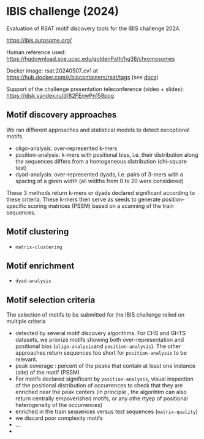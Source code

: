 # IBIS challenge (2024)

Evaluation of RSAT motif discovery tools for the IBIS challenge 2024. 

<https://ibis.autosome.org/>

Human reference used: https://hgdownload.soe.ucsc.edu/goldenPath/hg38/chromosomes

Docker image: rsat:20240507_cv1 at https://hub.docker.com/r/biocontainers/rsat/tags (see [docs](https://rsa-tools.github.io/installing-RSAT/RSAT-Docker/RSAT-Docker-tuto.html))

Support of the challenge presentation teleconference (video + slides): <https://disk.yandex.ru/d/82FEnwPn158pog>

## Motif discovery approaches

We ran different approaches and statistical models to detect exceptional motifs. 

- oligo-analysis: over-represented k-mers
- position-analysis: k-mers with positional bias, i.e. their distribution along the sequences differs from a homogeneous distribution (chi-square test)
- dyad-analysis: over-represented dyads, i.e. pairs of 3-mers with a spacing of a given width (all widths from 0 to 20 were considered)

These 3 methods return k-mers or dyads declared significant according to these criteria. These k-mers then serve as seeds to generate position-specific scoring matrices (PSSM) based on a scanning of the train sequences. 

## Motif clustering

- `matrix-clustering`

## Motif enrichment

- `dyad-analysis`

## Motif selection criteria

The selection of motifs to be submitted for the IBIS challenge relied on multiple criteria

- detected by several motif discovery algorithms. For CHS and GHTS datasets, we priorize motifs showing both over-representation and positional bias (`oligo-analysis`and `position-analysis`). The other approaches return sequences too short for `position-analysis` to be relevant.
- peak coverage : percent of the peaks that contain at least one instance (site) of the motif (PSSM)
- For motifs declared significant by `position-analysis`, visual inspection of the positional distribution of occurrences to check that they are enriched near the peak centers (in principle , the algorihtm can also return centrally empoverished motifs, or any othe rtyep of positional heterogeneity of the occurrences) 
- enriched in the train sequences versus test sequences (`matrix-quality`)
- we discard poor complexity motifs
- ...
- 
